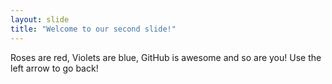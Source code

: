 ```yaml
---
layout: slide
title: "Welcome to our second slide!"
---
```

Roses are red, Violets are blue, GitHub is awesome and so are you!
Use the left arrow to go back!
